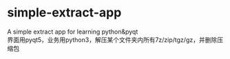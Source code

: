# simple-extract-app
A simple extract app for learning python&amp;pyqt  
界面用pyqt5，业务用python3，解压某个文件夹内所有7z/zip/tgz/gz，并删除压缩包
